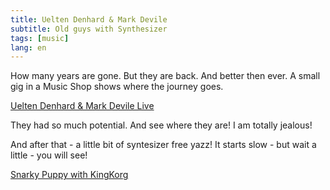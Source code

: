 ```yaml
---
title: Uelten Denhard & Mark Devile
subtitle: Old guys with Synthesizer
tags: [music]
lang: en
---
```


How many years are gone. But they are back. And better then ever. A small gig in a Music Shop shows where the journey goes.

[Uelten Denhard & Mark Devile Live][1]

They had so much potential. And see where they are! I am totally jealous!

And after that - a little bit of syntesizer free yazz! It starts slow - but wait a little - you will see!

[Snarky Puppy with KingKorg][2]

[1]: https://www.youtube.com/watch?v=WxzJB6Pe8Yk
[2]: https://www.youtube.com/watch?v=cb5dACcsibc
